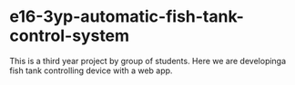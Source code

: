 # e16-3yp-automatic-fish-tank-control-system
This is a third year project by group of students. Here we are developinga fish tank controlling device with a web app.
